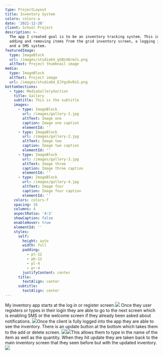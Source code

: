 ```yaml
---
type: ProjectLayout
title: Inventory System
colors: colors-a
date: '2021-12-20'
client: School Project
description: >-
  The app I created goal is to be an inventory tracking system. This includes
  adding and removing items from the grid inventory screen, a logging in system
  and a SMS system.
featuredImage:
  type: ImageBlock
  url: /images/studio64_qSBsU6rmJs.png
  altText: Project thumbnail image
media:
  type: ImageBlock
  altText: Project image
  url: /images/studio64_EJYgzDvRiG.png
bottomSections:
  - type: MediaGallerySection
    title: Gallery
    subtitle: This is the subtitle
    images:
      - type: ImageBlock
        url: /images/gallery-1.jpg
        altText: Image one
        caption: Image one caption
        elementId: ''
      - type: ImageBlock
        url: /images/gallery-2.jpg
        altText: Image two
        caption: Image two caption
        elementId: ''
      - type: ImageBlock
        url: /images/gallery-3.jpg
        altText: Image three
        caption: Image three caption
        elementId: ''
      - type: ImageBlock
        url: /images/gallery-4.jpg
        altText: Image four
        caption: Image four caption
        elementId: ''
    colors: colors-f
    spacing: 16
    columns: 4
    aspectRatio: '4:3'
    showCaption: false
    enableHover: true
    elementId: ''
    styles:
      self:
        height: auto
        width: full
        padding:
          - pt-12
          - pb-12
          - pl-4
          - pr-4
        justifyContent: center
      title:
        textAlign: center
      subtitle:
        textAlign: center
---
```

My inventory app starts at the log in or register screen.![](/images/LoginAndRegister.png) Once they user registers or types in their login they are able to go to the next screen which is enabling SMS or the welcome screen if they already been asked about notifications. ![](/images/studio64_EJYgzDvRiG.png)Once the client is fully logged into the app they are able to see the inventory. There is an update button at the bottom which takes them to the add or delete screen. ![](/images/updatepart.png)![](/images/studio64_C2GsKYV7cF.png)This allows them to type in the name of the item as well as the quantity. When they hit update they are taken back to the main inventory screen that they seen before but with the updated inventory. ![](/images/studio64_qSBsU6rmJs.png)
